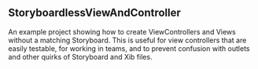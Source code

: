 StoryboardlessViewAndController
-----

An example project showing how to create ViewControllers and Views without a matching Storyboard. This is useful for view controllers that are easily testable, for working in teams, and to prevent confusion with outlets and other quirks of Storyboard and Xib files.
